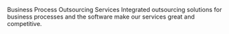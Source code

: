 Business Process Outsourcing Services
Integrated outsourcing solutions for business processes and the software make our services great and competitive.
